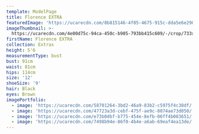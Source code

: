 ```yaml
---
template: ModelPage
title: Florence EXTRA
featuredImage: 'https://ucarecdn.com/8b815146-4f05-4675-915c-dda5e6e290a8/'
imageThumbnail: >-
  https://ucarecdn.com/4e00d75c-94ca-450c-b905-793bb415c609/-/crop/733x1081/0,19/-/preview/
firstName: Florence EXTRA
collection: Extras
height: 5'6
measurementType: bust
bust: 91cm
waist: 81cm
hips: 114cm
size: '12'
shoeSize: '9'
hair: Black
eyes: Brown
imagePortfolio:
  - image: 'https://ucarecdn.com/58701264-3bd2-46a9-83b2-c5975f4c38df/'
  - image: 'https://ucarecdn.com/47723a3d-cebf-475f-ae9c-8074ae73d050/'
  - image: 'https://ucarecdn.com/e73b0dbf-b775-454e-8efb-06ff4b083651/'
  - image: 'https://ucarecdn.com/7498b94e-86f0-4b4e-a6ab-69eaf4ea13de/'
---
```


